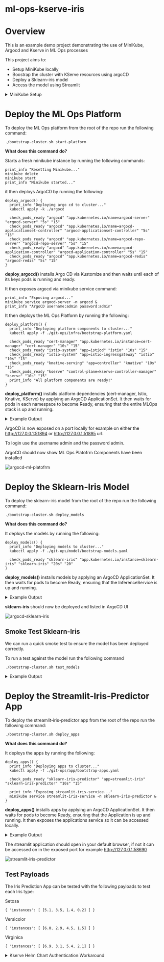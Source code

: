 # ml-ops-kserve-iris

# Overview
This is an example demo project demonstrating the use of MiniKube, Argocd and Kserve in ML Ops processes

This project aims to:

* Setup MiniKube locally
* Boostrap the cluster with KServe resources using argoCD
* Deploy a Sklearn-iris model
* Access the model using Streamlit

<details>
<summary>MiniKube Setup</summary>

## Check Minikube is installed

To check that minikube is installed run the following command:
```shell
minkube version
```

If Minikube is installed, you will see the version number printed out, like this:
```shell
minikube version: v1.25.2
```

If the following result is returned then minikube is not installed
```shell
zsh: command not found: minikube
```

### Installing Minikube

Install Minikube with homebrew with the following command:
```shell
brew install minikube
```

## Check Minikube is running

To ensure minikube us running run the following command:
```shell
minikube status
```

If the result is as follows the minikube needs to be started:
```shell
~ % minikube status
minikube
type: Control Plane
host: Stopped
kubelet: Stopped
apiserver: Stopped
kubeconfig: Stopped
```

## Starting Minikube

To start Minikube run the commands below

```shell
minikube start --addons=dashboard
```
<details>
<summary>Add additional nodes (optional)</summary>

### Add additional nodes and labels 

```shell
minikube node add
```

Check nodes

```shell
kubectl get nodes
```

Label Nodes
```shell
kubectl label nodes minikube nodegroup=infra
kubectl label nodes minikube-1 nodegroup=application
kubectl label nodes minikube-2 nodegroup=model
```
</details>

## Stopping Minikube Cluster

```shell
minikube stop
```

## Deleting or Resetting Minikube

```shell
minikube delete
```
</details>

# Deploy the ML Ops Platform
To deploy the ML Ops platform from the root of the repo run the following command:

```shell
./bootstrap-cluster.sh start-platform
```

**What does this command do?**

Starts a fresh minikube instance by running the following commands:

```shell
print_info "Resetting Minikube..."
minikube delete
minikube start
print_info "Minikube started..."
```

it then deploys ArgoCD by running the following:

```shell
deploy_argocd() {
  print_info "Deploying argo cd to cluster..."
  kubectl apply -k ./argocd

  check_pods_ready "argocd" "app.kubernetes.io/name=argocd-server" "argocd-server" "5s" "15"
  check_pods_ready "argocd" "app.kubernetes.io/name=argocd-applicationset-controller" "argocd-applicationset-controller" "5s" "15"
  check_pods_ready "argocd" "app.kubernetes.io/name=argocd-repo-server" "argocd-repo-server" "5s" "15"
  check_pods_ready "argocd" "app.kubernetes.io/name=argocd-application-controller" "argocd-application-controller" "5s" "15"
  check_pods_ready "argocd" "app.kubernetes.io/name=argocd-redis" "argocd-redis" "5s" "15"
}
```

**deploy_argocd()** installs Argo CD via Kustomize and then waits until each of its keys pods is running and ready.

It then exposes argocd via minikube service command:

```shell
print_info "Exposing argocd..."
minikube service argocd-server -n argocd &
print_info "ArgoCD username:admin password:admin"
```

It then deploys the ML Ops Platform by running the following:

```shell
deploy_platform() {
  print_info "Deploying platform components to cluster..."
  kubectl apply -f ./git-ops/infra/bootstrap-platform.yaml

  check_pods_ready "cert-manager" "app.kubernetes.io/instance=cert-manager" "cert-manager" "10s" "15"
  check_pods_ready "istio-system" "app=istiod" "istio" "10s" "15"
  check_pods_ready "istio-system" "app=istio-ingressgateway" "istio" "10s" "15"
  check_pods_ready "knative-serving" "app=controller" "knative" "10s" "15"
  check_pods_ready "kserve" "control-plane=kserve-controller-manager" "kserve" "10s" "15"
  print_info "All platform components are ready!"
}
```

**deploy_platform()** installs platform dependencies (cert-manager, Istio, Knative, KServe) by applying an ArgoCD ApplicationSet. It then waits for pods in each namespace to become Ready, ensuring that the entire MLOps stack is up and running.

<details>
<summary>Example Output</summary>

```shell
ml-ops-kserve-iris % ./bootstrap-cluster.sh start_platform
[INFO] Starting Bootstrap...
[INFO] Resetting Minikube...
🔥  Deleting "minikube" in docker ...
🔥  Deleting container "minikube" ...
🔥  Removing /Users/jamesfairbairn/.minikube/machines/minikube ...
💀  Removed all traces of the "minikube" cluster.
😄  minikube v1.34.0 on Darwin 14.4 (arm64)
🎉  minikube 1.35.0 is available! Download it: https://github.com/kubernetes/minikube/releases/tag/v1.35.0
💡  To disable this notice, run: 'minikube config set WantUpdateNotification false'

✨  Automatically selected the docker driver
📌  Using Docker Desktop driver with root privileges
👍  Starting "minikube" primary control-plane node in "minikube" cluster
🚜  Pulling base image v0.0.45 ...
🔥  Creating docker container (CPUs=2, Memory=9200MB) ...
🐳  Preparing Kubernetes v1.31.0 on Docker 27.2.0 ...
    ▪ Generating certificates and keys ...
    ▪ Booting up control plane ...
    ▪ Configuring RBAC rules ...
🔗  Configuring bridge CNI (Container Networking Interface) ...
🔎  Verifying Kubernetes components...
    ▪ Using image gcr.io/k8s-minikube/storage-provisioner:v5
🌟  Enabled addons: default-storageclass, storage-provisioner
🏄  Done! kubectl is now configured to use "minikube" cluster and "default" namespace by default
[INFO] Minikube started...
[INFO] Minikube status...
minikube
type: Control Plane
host: Running
kubelet: Running
apiserver: Running
kubeconfig: Configured

[INFO] Deploying platform...
[INFO] Deploying argo cd to cluster...
# Warning: 'patchesStrategicMerge' is deprecated. Please use 'patches' instead. Run 'kustomize edit fix' to update your Kustomization automatically.
namespace/argocd created
customresourcedefinition.apiextensions.k8s.io/applications.argoproj.io created
customresourcedefinition.apiextensions.k8s.io/applicationsets.argoproj.io created
customresourcedefinition.apiextensions.k8s.io/appprojects.argoproj.io created
serviceaccount/argocd-application-controller created
serviceaccount/argocd-applicationset-controller created
serviceaccount/argocd-dex-server created
serviceaccount/argocd-notifications-controller created
serviceaccount/argocd-redis created
serviceaccount/argocd-repo-server created
serviceaccount/argocd-server created
role.rbac.authorization.k8s.io/argocd-application-controller created
role.rbac.authorization.k8s.io/argocd-applicationset-controller created
role.rbac.authorization.k8s.io/argocd-dex-server created
role.rbac.authorization.k8s.io/argocd-notifications-controller created
role.rbac.authorization.k8s.io/argocd-redis created
role.rbac.authorization.k8s.io/argocd-server created
clusterrole.rbac.authorization.k8s.io/argocd-application-controller created
clusterrole.rbac.authorization.k8s.io/argocd-applicationset-controller created
clusterrole.rbac.authorization.k8s.io/argocd-server created
rolebinding.rbac.authorization.k8s.io/argocd-application-controller created
rolebinding.rbac.authorization.k8s.io/argocd-applicationset-controller created
rolebinding.rbac.authorization.k8s.io/argocd-dex-server created
rolebinding.rbac.authorization.k8s.io/argocd-notifications-controller created
rolebinding.rbac.authorization.k8s.io/argocd-redis created
rolebinding.rbac.authorization.k8s.io/argocd-server created
clusterrolebinding.rbac.authorization.k8s.io/argocd-application-controller created
clusterrolebinding.rbac.authorization.k8s.io/argocd-applicationset-controller created
clusterrolebinding.rbac.authorization.k8s.io/argocd-server created
configmap/argocd-cm created
configmap/argocd-cmd-params-cm created
configmap/argocd-gpg-keys-cm created
configmap/argocd-notifications-cm created
configmap/argocd-rbac-cm created
configmap/argocd-ssh-known-hosts-cm created
configmap/argocd-tls-certs-cm created
secret/argocd-notifications-secret created
secret/argocd-secret created
secret/ml-ops-kserve-repo created
service/argocd-applicationset-controller created
service/argocd-dex-server created
service/argocd-metrics created
service/argocd-notifications-controller-metrics created
service/argocd-redis created
service/argocd-repo-server created
service/argocd-server created
service/argocd-server-metrics created
deployment.apps/argocd-applicationset-controller created
deployment.apps/argocd-dex-server created
deployment.apps/argocd-notifications-controller created
deployment.apps/argocd-redis created
deployment.apps/argocd-repo-server created
deployment.apps/argocd-server created
statefulset.apps/argocd-application-controller created
networkpolicy.networking.k8s.io/argocd-application-controller-network-policy created
networkpolicy.networking.k8s.io/argocd-applicationset-controller-network-policy created
networkpolicy.networking.k8s.io/argocd-dex-server-network-policy created
networkpolicy.networking.k8s.io/argocd-notifications-controller-network-policy created
networkpolicy.networking.k8s.io/argocd-redis-network-policy created
networkpolicy.networking.k8s.io/argocd-repo-server-network-policy created
networkpolicy.networking.k8s.io/argocd-server-network-policy created
[WARNING] ⏳ Waiting for argocd-server... Attempt 1/15
[WARNING] ⏳ Waiting for argocd-server... Attempt 2/15
[WARNING] ⏳ Waiting for argocd-server... Attempt 3/15
[WARNING] ⏳ Waiting for argocd-server... Attempt 4/15
pod/argocd-server-78b96b85f8-pclps condition met
[INFO] ✅ argocd-server is ready! (Waited 36s)
pod/argocd-applicationset-controller-696dcc7f6-hmkpv condition met
[INFO] ✅ argocd-applicationset-controller is ready! (Waited 0s)
[WARNING] ⏳ Waiting for argocd-repo-server... Attempt 1/15
pod/argocd-repo-server-c845956c5-csc8c condition met
[INFO] ✅ argocd-repo-server is ready! (Waited 10s)
pod/argocd-application-controller-0 condition met
[INFO] ✅ argocd-application-controller is ready! (Waited 1s)
pod/argocd-redis-5d5c4bb9b5-nghnd condition met
[INFO] ✅ argocd-redis is ready! (Waited 0s)
[INFO] Exposing argocd...
[INFO] ArgoCD username:admin password:admin
[INFO] Deploying platform components to cluster...
applicationset.argoproj.io/ml-ops-kserve-platform created
[WARNING] ⏳ Waiting for cert-manager... Attempt 1/15
|-----------|---------------|-------------|--------------|
| NAMESPACE |     NAME      | TARGET PORT |     URL      |
|-----------|---------------|-------------|--------------|
| argocd    | argocd-server |             | No node port |
|-----------|---------------|-------------|--------------|
😿  service argocd/argocd-server has no node port
❗  Services [argocd/argocd-server] have type "ClusterIP" not meant to be exposed, however for local development minikube allows you to access this !
🏃  Starting tunnel for service argocd-server.
|-----------|---------------|-------------|------------------------|
| NAMESPACE |     NAME      | TARGET PORT |          URL           |
|-----------|---------------|-------------|------------------------|
| argocd    | argocd-server |             | http://127.0.0.1:51894 |
|           |               |             | http://127.0.0.1:51895 |
|-----------|---------------|-------------|------------------------|
[argocd argocd-server  http://127.0.0.1:51894
http://127.0.0.1:51895]
❗  Because you are using a Docker driver on darwin, the terminal needs to be open to run it.
[WARNING] ⏳ Waiting for cert-manager... Attempt 2/15
[WARNING] ⏳ Waiting for cert-manager... Attempt 3/15
[WARNING] ⏳ Waiting for cert-manager... Attempt 4/15
[WARNING] ⏳ Waiting for cert-manager... Attempt 5/15
pod/cert-manager-6794b8d569-jkdfx condition met
[WARNING] ⏳ Waiting for cert-manager... Attempt 6/15
pod/cert-manager-6794b8d569-jkdfx condition met
pod/cert-manager-cainjector-7f69cd69f7-kjz2g condition met
pod/cert-manager-webhook-6cc5dccc4b-gd9bj condition met
[INFO] ✅ cert-manager is ready! (Waited 71s)
[WARNING] ⏳ Waiting for istio... Attempt 1/15
[WARNING] ⏳ Waiting for istio... Attempt 2/15
pod/istiod-5668b4464f-z4jwc condition met
[INFO] ✅ istio is ready! (Waited 30s)
[WARNING] ⏳ Waiting for istio... Attempt 1/15
[WARNING] ⏳ Waiting for istio... Attempt 2/15
[WARNING] ⏳ Waiting for istio... Attempt 3/15
[WARNING] ⏳ Waiting for istio... Attempt 4/15
[WARNING] ⏳ Waiting for istio... Attempt 5/15
pod/istio-ingressgateway-7f6cf75bbc-k5q4l condition met
[INFO] ✅ istio is ready! (Waited 76s)
pod/controller-7cf4fbd94-tz69m condition met
[INFO] ✅ knative is ready! (Waited 0s)
[WARNING] ⏳ Waiting for kserve... Attempt 1/15
pod/kserve-controller-manager-58c9c57c74-fnlp8 condition met
[INFO] ✅ kserve is ready! (Waited 16s)
[INFO] All platform components are ready!
[INFO] Bootstrap completed in 264 seconds
```

</details>

ArgoCD is now exposed on a port locally for example on either the http://127.0.0.1:51894 or http://127.0.0.1:51895 url. 

To login use the username admin and the password admin.

ArgoCD should now show ML Ops Platofrm Components have been installed

![argocd-ml-platofrm](./design/argocd-ml-platform.png)

# Deploy the Sklearn-Iris Model

To deploy the sklearn-iris model from the root of the repo run the following command:

```shell
./bootstrap-cluster.sh deploy_models
```

**What does this command do?**

It deploys the models by running the following:

```shell
deploy_models() {
  print_info "Deploying models to cluster..."
  kubectl apply -f ./git-ops/model/bootstrap-models.yaml

  check_pods_ready "sklearn-iris" "app.kubernetes.io/instance=sklearn-iris" "sklearn-iris" "20s" "20"
}
```

**deploy_models()** installs models by applying an ArgoCD ApplicationSet. It then waits for pods to become Ready, ensuring that the InferenceService is up and running.

<details>
<summary>Example Output</summary>

```shell
ml-ops-kserve-iris % ./bootstrap-cluster.sh deploy_models
[INFO] Deploying models...
[INFO] Deploying models to cluster...
applicationset.argoproj.io/ml-ops-kserve-models created
[WARNING] ⏳ Waiting for sklearn-iris... Attempt 1/20
pod/sklearn-iris-predictor-00001-deployment-8766fcd58-49vgz condition met
[INFO] ✅ sklearn-iris is ready! (Waited 22s)
```

</details>

**sklearn-iris** should now be deployed and listed in ArgoCD UI

![argocd-sklearn-iris](design/argocd-sklearn-iris.png)

## Smoke Test Sklearn-Iris

We can run a quick smoke test to ensure the model has been deployed correctly.

To run a test against the model run the following command

```shell
./bootstrap-cluster.sh test_models
```

<details>
<summary>Example Output</summary>

```shell
[INFO] Testing model...
[INFO] Retrieving Ingress Gateway Service...
[INFO] Ingress Gateway Service: istio-ingressgateway
[INFO] Starting port-forwarding for Ingress Gateway Service on local port 8081 to target port 80...
[INFO] Port-forward process started with PID 74345
[INFO] Retrieving the service hostname from the sklearn-iris inferenceservice...
[INFO] Service Hostname: sklearn-iris.sklearn-iris.noveria.ai
[INFO] Ingress Host: localhost
[INFO] Ingress Port: 8081
[INFO] Sending prediction request...
*   Trying [::1]:8081...
* Connected to localhost (::1) port 8081
> POST /v1/models/sklearn-iris:predict HTTP/1.1
> Host: sklearn-iris.sklearn-iris.noveria.ai
> User-Agent: curl/8.4.0
> Accept: */*
> Content-Type: application/json
> Content-Length: 130
> 
< HTTP/1.1 200 OK
< content-length: 21
< content-type: application/json
< date: Thu, 24 Apr 2025 09:22:47 GMT
< server: istio-envoy
< x-envoy-upstream-service-time: 13
< 
* Connection #0 to host localhost left intact
{"predictions":[1,1]}
[INFO] Test complete...
```

</details>

# Deploy the Streamlit-Iris-Predictor App

To deploy the streamlit-iris-predictor app from the root of the repo run the following command:

```shell
./bootstrap-cluster.sh deploy_apps
```

**What does this command do?**

It deploys the apps by running the following:

```shell
deploy_apps() {
  print_info "Deploying apps to cluster..."
  kubectl apply -f ./git-ops/app/bootstrap-apps.yaml

  check_pods_ready "sklearn-iris-predictor" "app=streamlit-iris" "sklearn-iris-predictor" "10s" "15"

  print_info "Exposing streamlit-iris-service..."
  minikube service streamlit-iris-service -n sklearn-iris-predictor &
}
```

**deploy_apps()** installs apps by applying an ArgoCD ApplicationSet. It then waits for pods to become Ready, ensuring that the Application is up and running. It then exposes the applications service so it can be accessed locally.

<details>
<summary>Example Output</summary>

```shell
ml-ops-kserve-iris % ./bootstrap-cluster.sh deploy_apps
[INFO] Deploying app...
[INFO] Deploying apps to cluster...
applicationset.argoproj.io/ml-ops-kserve-apps created
[WARNING] ⏳ Waiting for sklearn-iris-predictor... Attempt 1/15
pod/streamlit-iris-7b94db869b-djwst condition met
[INFO] ✅ sklearn-iris-predictor is ready! (Waited 5s)
[INFO] Exposing streamlit-iris-service...
jamesfairbairn@Jamess-MacBook-Pro ml-ops-kserve-iris % |------------------------|------------------------|-------------|--------------|
|       NAMESPACE        |          NAME          | TARGET PORT |     URL      |
|------------------------|------------------------|-------------|--------------|
| sklearn-iris-predictor | streamlit-iris-service |             | No node port |
|------------------------|------------------------|-------------|--------------|
😿  service sklearn-iris-predictor/streamlit-iris-service has no node port
❗  Services [sklearn-iris-predictor/streamlit-iris-service] have type "ClusterIP" not meant to be exposed, however for local development minikube allows you to access this !
🏃  Starting tunnel for service streamlit-iris-service.
|------------------------|------------------------|-------------|------------------------|
|       NAMESPACE        |          NAME          | TARGET PORT |          URL           |
|------------------------|------------------------|-------------|------------------------|
| sklearn-iris-predictor | streamlit-iris-service |             | http://127.0.0.1:58690 |
|------------------------|------------------------|-------------|------------------------|
🎉  Opening service sklearn-iris-predictor/streamlit-iris-service in default browser...
❗  Because you are using a Docker driver on darwin, the terminal needs to be open to run it.
```

</details>

The streamlit application should open in your default browser, if not it can be accessed on in the exposed port for example http://127.0.0.1:58690

![streamlit-iris-predictor](design/streamlit-iris-predictor.png)

## Test Payloads

The Iris Prediction App can be tested with the following payloads to test each Iris type:

Setosa
```shell
{ "instances": [ [5.1, 3.5, 1.4, 0.2] ] }
```

Versicolor
```shell
{ "instances": [ [6.0, 2.9, 4.5, 1.5] ] }
```

Virginica
```shell
{ "instances": [ [6.9, 3.1, 5.4, 2.1] ] }
```

<details>
<summary>Kserve Helm Chart Authentication Workaround</summary>

## KServe Helm Charts

There seems to be an authentication problem with using the KServe helms charts directly with ArgoCD and Kustomize

```shell
oci://ghcr.io/kserve/charts/kserve-crd --version v0.14.1
oci://ghcr.io/kserve/charts/kserve --version v0.14.1
```

A workaround is to pull down these charts locally and reference the local charts in the kustomize file

Add a folder called _charts_ to [Kserve deployment folder](git-ops/infra/kserve) to store the charts locally

In the _charts_ folder run the following commands
```shell
helm pull oci://ghcr.io/kserve/charts/kserve-crd --version v0.14.1 --untar
helm pull oci://ghcr.io/kserve/charts/kserve --version v0.14.1 --untar
```

Update the Kserve [kustomization.yaml](git-ops/infra/kserve/kustomization.yaml)
```yaml
namespace: kserve

resources:
 - namespace.yaml

helmGlobals:
  chartHome: ./charts

helmCharts:
  - name: kserve-crd
#    repo: oci://ghcr.io/kserve/charts/kserve-crd
    version: v0.14.1
    releaseName: kserve-crd
    namespace: kserve
  - name: kserve
#    repo: oci://ghcr.io/kserve/charts/kserve
    version: v0.14.1
    releaseName: kserve
    namespace: kserve
```
</details>